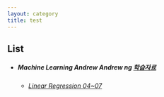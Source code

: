 ```yaml
---
layout: category
title: test
---
```






## List

* ##### Machine Learning Andrew Andrew ng [학습자료](https://www.youtube.com/playlist?list=PL-hudiHbCqZeVOmPUT8xJ5uinaw5JKi0T)

  * ###### [Linear Regression 04~07](https://github.com/Songminkee/TIL/tree/master/Andrew_ng/04_07)



